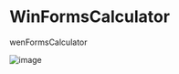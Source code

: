 # WinFormsCalculator
wenFormsCalculator

![image](https://user-images.githubusercontent.com/116391840/201526031-6be0f845-42ee-45a9-94cc-69d56e2ab5c8.png)


